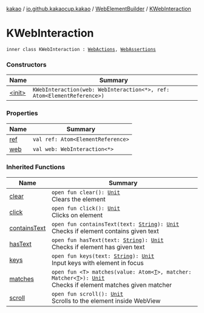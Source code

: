 [kakao](../../../index.md) / [io.github.kakaocup.kakao](../../index.md) / [WebElementBuilder](../index.md) / [KWebInteraction](./index.md)

# KWebInteraction

`inner class KWebInteraction : `[`WebActions`](../../-web-actions/index.md)`, `[`WebAssertions`](../../-web-assertions/index.md)

### Constructors

| Name | Summary |
|---|---|
| [&lt;init&gt;](-init-.md) | `KWebInteraction(web: WebInteraction<*>, ref: Atom<ElementReference>)` |

### Properties

| Name | Summary |
|---|---|
| [ref](ref.md) | `val ref: Atom<ElementReference>` |
| [web](web.md) | `val web: WebInteraction<*>` |

### Inherited Functions

| Name | Summary |
|---|---|
| [clear](../../-web-actions/clear.md) | `open fun clear(): `[`Unit`](https://kotlinlang.org/api/latest/jvm/stdlib/kotlin/-unit/index.html)<br>Clears the element |
| [click](../../-web-actions/click.md) | `open fun click(): `[`Unit`](https://kotlinlang.org/api/latest/jvm/stdlib/kotlin/-unit/index.html)<br>Clicks on element |
| [containsText](../../-web-assertions/contains-text.md) | `open fun containsText(text: `[`String`](https://kotlinlang.org/api/latest/jvm/stdlib/kotlin/-string/index.html)`): `[`Unit`](https://kotlinlang.org/api/latest/jvm/stdlib/kotlin/-unit/index.html)<br>Checks if element contains given text |
| [hasText](../../-web-assertions/has-text.md) | `open fun hasText(text: `[`String`](https://kotlinlang.org/api/latest/jvm/stdlib/kotlin/-string/index.html)`): `[`Unit`](https://kotlinlang.org/api/latest/jvm/stdlib/kotlin/-unit/index.html)<br>Checks if element has given text |
| [keys](../../-web-actions/keys.md) | `open fun keys(text: `[`String`](https://kotlinlang.org/api/latest/jvm/stdlib/kotlin/-string/index.html)`): `[`Unit`](https://kotlinlang.org/api/latest/jvm/stdlib/kotlin/-unit/index.html)<br>Input keys with element in focus |
| [matches](../../-web-assertions/matches.md) | `open fun <T> matches(value: Atom<`[`T`](../../-web-assertions/matches.md#T)`>, matcher: Matcher<`[`T`](../../-web-assertions/matches.md#T)`>): `[`Unit`](https://kotlinlang.org/api/latest/jvm/stdlib/kotlin/-unit/index.html)<br>Checks if element matches given matcher |
| [scroll](../../-web-actions/scroll.md) | `open fun scroll(): `[`Unit`](https://kotlinlang.org/api/latest/jvm/stdlib/kotlin/-unit/index.html)<br>Scrolls to the element inside WebView |
